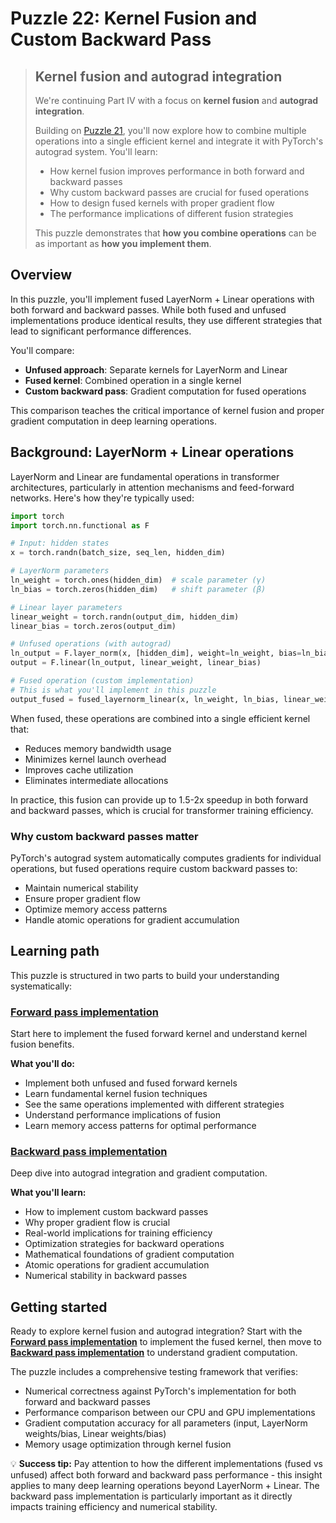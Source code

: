 # Puzzle 22: Kernel Fusion and Custom Backward Pass

> ## Kernel fusion and autograd integration
>
> We're continuing Part IV with a focus on **kernel fusion** and **autograd integration**.
>
> Building on [Puzzle 21](../puzzle_21/puzzle_21.md), you'll now explore how to combine multiple operations into a single efficient kernel and integrate it with PyTorch's autograd system. You'll learn:
>
> - How kernel fusion improves performance in both forward and backward passes
> - Why custom backward passes are crucial for fused operations
> - How to design fused kernels with proper gradient flow
> - The performance implications of different fusion strategies
>
> This puzzle demonstrates that **how you combine operations** can be as important as **how you implement them**.

## Overview

In this puzzle, you'll implement fused LayerNorm + Linear operations with both forward and backward passes. While both fused and unfused implementations produce identical results, they use different strategies that lead to significant performance differences.

You'll compare:

- **Unfused approach**: Separate kernels for LayerNorm and Linear
- **Fused kernel**: Combined operation in a single kernel
- **Custom backward pass**: Gradient computation for fused operations

This comparison teaches the critical importance of kernel fusion and proper gradient computation in deep learning operations.

## Background: LayerNorm + Linear operations

LayerNorm and Linear are fundamental operations in transformer architectures, particularly in attention mechanisms and feed-forward networks. Here's how they're typically used:

```python
import torch
import torch.nn.functional as F

# Input: hidden states
x = torch.randn(batch_size, seq_len, hidden_dim)

# LayerNorm parameters
ln_weight = torch.ones(hidden_dim)  # scale parameter (γ)
ln_bias = torch.zeros(hidden_dim)   # shift parameter (β)

# Linear layer parameters
linear_weight = torch.randn(output_dim, hidden_dim)
linear_bias = torch.zeros(output_dim)

# Unfused operations (with autograd)
ln_output = F.layer_norm(x, [hidden_dim], weight=ln_weight, bias=ln_bias)
output = F.linear(ln_output, linear_weight, linear_bias)

# Fused operation (custom implementation)
# This is what you'll implement in this puzzle
output_fused = fused_layernorm_linear(x, ln_weight, ln_bias, linear_weight, linear_bias)
```

When fused, these operations are combined into a single efficient kernel that:

- Reduces memory bandwidth usage
- Minimizes kernel launch overhead
- Improves cache utilization
- Eliminates intermediate allocations

In practice, this fusion can provide up to 1.5-2x speedup in both forward and backward passes, which is crucial for transformer training efficiency.

### Why custom backward passes matter

PyTorch's autograd system automatically computes gradients for individual operations, but fused operations require custom backward passes to:

- Maintain numerical stability
- Ensure proper gradient flow
- Optimize memory access patterns
- Handle atomic operations for gradient accumulation

## Learning path

This puzzle is structured in two parts to build your understanding systematically:

### **[Forward pass implementation](./forward_pass.md)**

Start here to implement the fused forward kernel and understand kernel fusion benefits.

**What you'll do:**

- Implement both unfused and fused forward kernels
- Learn fundamental kernel fusion techniques
- See the same operations implemented with different strategies
- Understand performance implications of fusion
- Learn memory access patterns for optimal performance

### **[Backward pass implementation](./backward_pass.md)**

Deep dive into autograd integration and gradient computation.

**What you'll learn:**

- How to implement custom backward passes
- Why proper gradient flow is crucial
- Real-world implications for training efficiency
- Optimization strategies for backward operations
- Mathematical foundations of gradient computation
- Atomic operations for gradient accumulation
- Numerical stability in backward passes

## Getting started

Ready to explore kernel fusion and autograd integration? Start with the **[Forward pass implementation](./forward_pass.md)** to implement the fused kernel, then move to **[Backward pass implementation](./backward_pass.md)** to understand gradient computation.

The puzzle includes a comprehensive testing framework that verifies:

- Numerical correctness against PyTorch's implementation for both forward and backward passes
- Performance comparison between our CPU and GPU implementations
- Gradient computation accuracy for all parameters (input, LayerNorm weights/bias, Linear weights/bias)
- Memory usage optimization through kernel fusion

💡 **Success tip:** Pay attention to how the different implementations (fused vs unfused) affect both forward and backward pass performance - this insight applies to many deep learning operations beyond LayerNorm + Linear. The backward pass implementation is particularly important as it directly impacts training efficiency and numerical stability.
